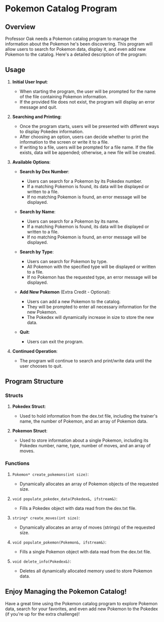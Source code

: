 # Pokemon Catalog Program

## Overview

Professor Oak needs a Pokemon catalog program to manage the information about the Pokemon he's been discovering. This program will allow users to search for Pokemon data, display it, and even add new Pokemon to the catalog. Here's a detailed description of the program:

## Usage

1. **Initial User Input**:
   - When starting the program, the user will be prompted for the name of the file containing Pokemon information.
   - If the provided file does not exist, the program will display an error message and quit.

2. **Searching and Printing**:
   - Once the program starts, users will be presented with different ways to display Pokedex information.
   - After choosing an option, users can decide whether to print the information to the screen or write it to a file.
   - If writing to a file, users will be prompted for a file name. If the file exists, data will be appended; otherwise, a new file will be created.

3. **Available Options**:
   - **Search by Dex Number**:
     - Users can search for a Pokemon by its Pokedex number.
     - If a matching Pokemon is found, its data will be displayed or written to a file.
     - If no matching Pokemon is found, an error message will be displayed.

   - **Search by Name**:
     - Users can search for a Pokemon by its name.
     - If a matching Pokemon is found, its data will be displayed or written to a file.
     - If no matching Pokemon is found, an error message will be displayed.

   - **Search by Type**:
     - Users can search for Pokemon by type.
     - All Pokemon with the specified type will be displayed or written to a file.
     - If no Pokemon has the requested type, an error message will be displayed.

   - **Add New Pokemon** (Extra Credit - Optional):
     - Users can add a new Pokemon to the catalog.
     - They will be prompted to enter all necessary information for the new Pokemon.
     - The Pokedex will dynamically increase in size to store the new data.

   - **Quit**:
     - Users can exit the program.

4. **Continued Operation**:
   - The program will continue to search and print/write data until the user chooses to quit.

## Program Structure

### Structs

1. **Pokedex Struct**:
   - Used to hold information from the dex.txt file, including the trainer's name, the number of Pokemon, and an array of Pokemon data.

2. **Pokemon Struct**:
   - Used to store information about a single Pokemon, including its Pokedex number, name, type, number of moves, and an array of moves.

### Functions

1. `Pokemon* create_pokemons(int size)`:
   - Dynamically allocates an array of Pokemon objects of the requested size.

2. `void populate_pokedex_data(Pokedex&, ifstream&)`:
   - Fills a Pokedex object with data read from the dex.txt file.

3. `string* create_moves(int size)`:
   - Dynamically allocates an array of moves (strings) of the requested size.

4. `void populate_pokemon(Pokemon&, ifstream&)`:
   - Fills a single Pokemon object with data read from the dex.txt file.

5. `void delete_info(Pokedex&)`:
   - Deletes all dynamically allocated memory used to store Pokemon data.

## Enjoy Managing the Pokemon Catalog!

Have a great time using the Pokemon catalog program to explore Pokemon data, search for your favorites, and even add new Pokemon to the Pokedex (if you're up for the extra challenge)!

